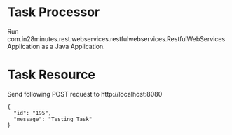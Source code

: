 # Task Processor

Run com.in28minutes.rest.webservices.restfulwebservices.RestfulWebServicesApplication as a Java Application.


# Task Resource

Send following POST request to http://localhost:8080

```
{
  "id": "195",
  "message": "Testing Task"
}
```